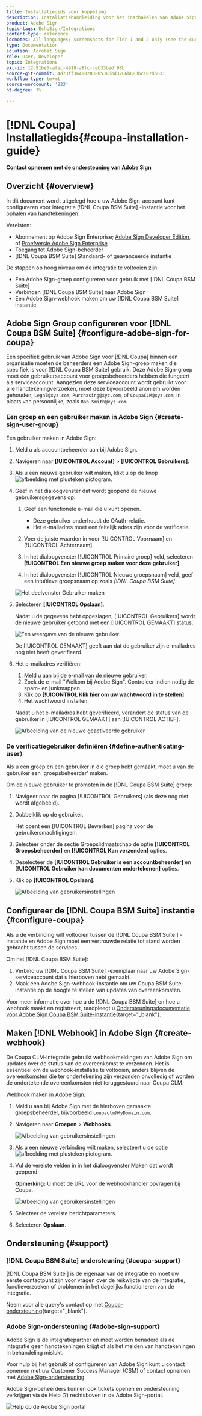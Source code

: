 ```yaml
---
title: Installatiegids voor koppeling
description: Installatiehandleiding voor het inschakelen van Adobe Sign-integratie met Coupa BSM Suite
product: Adobe Sign
topic-tags: EchoSign/Integrations
content-type: reference
locnotes: All languages; screenshots for Tier 1 and 2 only (see the currently published localized page for guidance)
type: Documentation
solution: Acrobat Sign
role: User, Developer
topic: Integrations
exl-id: 12c91be5-afec-4918-a8fc-ceb33bedf98b
source-git-commit: 4d73ff36408283805386bd3266b683bc187d6031
workflow-type: tm+mt
source-wordcount: '823'
ht-degree: 7%

---
```


# [!DNL Coupa] Installatiegids{#coupa-installation-guide}

[**Contact opnemen met de ondersteuning van Adobe Sign**](https://adobe.com/go/adobesign-support-center_nl)

## Overzicht {#overview}

In dit document wordt uitgelegd hoe u uw Adobe Sign-account kunt configureren voor integratie [!DNL Coupa BSM Suite] -instantie voor het ophalen van handtekeningen.

Vereisten:

* Abonnement op Adobe Sign Enterprise; [Adobe Sign Developer Edition](https://www.adobe.com/sign/developer-form.html), of [Proefversie Adobe Sign Enterprise](https://www.adobe.com/sign/business.html)
* Toegang tot Adobe Sign-beheerder
* [!DNL Coupa BSM Suite] Standaard- of geavanceerde instantie

De stappen op hoog niveau om de integratie te voltooien zijn:

* Een Adobe Sign-groep configureren voor gebruik met [!DNL Coupa BSM Suite]
* Verbinden [!DNL Coupa BSM Suite] naar Adobe Sign
* Een Adobe Sign-webhook maken om uw [!DNL Coupa BSM Suite] instantie

## Adobe Sign Group configureren voor [!DNL Coupa BSM Suite] {#configure-adobe-sign-for-coupa}

Een specifiek gebruik van Adobe Sign voor [!DNL Coupa] binnen een organisatie moeten de beheerders een Adobe Sign-groep maken die specifiek is voor [!DNL Coupa BSM Suite] gebruik. Deze Adobe Sign-groep moet één gebruikersaccount voor groepsbeheerders hebben die fungeert als serviceaccount. Aangezien deze serviceaccount wordt gebruikt voor alle handtekeningverzoeken, moet deze bijvoorbeeld anoniem worden gehouden, `Legal@xyz.com`, `Purchasing@xyz.com`, of `CoupaCLM@xyz.com`, in plaats van persoonlijke, zoals `Bob.Smith@xyz.com`.

### Een groep en een gebruiker maken in Adobe Sign {#create-sign-user-group}

Een gebruiker maken in Adobe Sign:

1. Meld u als accountbeheerder aan bij Adobe Sign.
1. Navigeren naar **[!UICONTROL Account]** > **[!UICONTROL Gebruikers]**.
1. Als u een nieuwe gebruiker wilt maken, klikt u op de knop ![afbeelding met plusteken](images/icon_plus.png) pictogram.
1. Geef in het dialoogvenster dat wordt geopend de nieuwe gebruikersgegevens op:

   1. Geef een functionele e-mail die u kunt openen.

      * Deze gebruiker onderhoudt de OAuth-relatie.
      * Het e-mailadres moet een feitelijk adres zijn voor de verificatie.
   1. Voer de juiste waarden in voor [!UICONTROL Voornaam] en [!UICONTROL Achternaam].
   1. In het dialoogvenster [!UICONTROL Primaire groep] veld, selecteren **[!UICONTROL Een nieuwe groep maken voor deze gebruiker]**.
   1. In het dialoogvenster [!UICONTROL Nieuwe groepsnaam] veld, geef een intuïtieve groepsnaam op zoals *[!DNL Coupa BSM Suite]*.

   ![Het deelvenster Gebruiker maken](images/create-user.png)

1. Selecteren **[!UICONTROL Opslaan]**.

   Nadat u de gegevens hebt opgeslagen, [!UICONTROL Gebruikers] wordt de nieuwe gebruiker getoond met een [!UICONTROL GEMAAKT] status.

   ![Een weergave van de nieuwe gebruiker](images/post-user-creation.png)

   De [!UICONTROL GEMAAKT] geeft aan dat de gebruiker zijn e-mailadres nog niet heeft geverifieerd.

1. Het e-mailadres verifiëren:
   1. Meld u aan bij de e-mail van de nieuwe gebruiker.
   2. Zoek de e-mail &quot;Welkom bij Adobe Sign&quot;. Controleer indien nodig de spam- en junkmappen.
   3. Klik op **[!UICONTROL Klik hier om uw wachtwoord in te stellen]**
   4. Het wachtwoord instellen.

   Nadat u het e-mailadres hebt geverifieerd, verandert de status van de gebruiker in [!UICONTROL GEMAAKT] aan [!UICONTROL ACTIEF].

   ![Afbeelding van de nieuwe geactiveerde gebruiker](images/active-user.png)

### De verificatiegebruiker definiëren {#define-authenticating-user}

Als u een groep en een gebruiker in die groep hebt gemaakt, moet u van de gebruiker een &#39;groepsbeheerder&#39; maken.

Om de nieuwe gebruiker te promoten in de [!DNL Coupa BSM Suite] groep:

1. Navigeer naar de pagina [!UICONTROL Gebruikers] (als deze nog niet wordt afgebeeld).
2. Dubbelklik op de gebruiker.

   Het opent een [!UICONTROL Bewerken] pagina voor de gebruikersmachtigingen.

3. Selecteer onder de sectie Groepslidmaatschap de optie **[!UICONTROL Groepsbeheerder]** en **[!UICONTROL Kan verzenden]** opties.
4. Deselecteer de **[!UICONTROL Gebruiker is een accountbeheerder]** en **[!UICONTROL Gebruiker kan documenten ondertekenen]** opties.
5. Klik op **[!UICONTROL Opslaan]**.

   ![Afbeelding van gebruikersinstellingen](images/user-settings.png)

## Configureer de [!DNL Coupa BSM Suite] instantie {#configure-coupa}

Als u de verbinding wilt voltooien tussen de [!DNL Coupa BSM Suite ] -instantie en Adobe Sign moet een vertrouwde relatie tot stand worden gebracht tussen de services.

Om het [!DNL Coupa BSM Suite]:

1. Verbind uw [!DNL Coupa BSM Suite] -exemplaar naar uw Adobe Sign-serviceaccount dat u hierboven hebt gemaakt.
1. Maak een Adobe Sign-webhook-instantie om uw Coupa BSM Suite-instantie op de hoogte te stellen van updates van overeenkomsten.

Voor meer informatie over hoe u de [!DNL Coupa BSM Suite] en hoe u webhook maakt en registreert, raadpleegt u [Ondersteuningsdocumentatie voor Adobe Sign Coupa BSM Suite-instantie](https://success.coupa.com/Support/Docs/Power_Apps/CLM_Standard/Signing_and_Approvals/Enable_E-Signatures_Through_Adobe_Sign_and_DocuSign){target=&quot;_blank&quot;}.

## Maken [!DNL Webhook] in Adobe Sign {#create-webhook}

De Coupa CLM-integratie gebruikt webhookmeldingen van Adobe Sign om updates over de status van de overeenkomst te verzenden. Het is essentieel om de webhook-installatie te voltooien, anders blijven de overeenkomsten die ter ondertekening zijn verzonden onvolledig of worden de ondertekende overeenkomsten niet teruggestuurd naar Coupa CLM.

Webhook maken in Adobe Sign:

1. Meld u aan bij Adobe Sign met de hierboven gemaakte groepsbeheerder, bijvoorbeeld `coupaclm@MyDomain.com`.

1. Navigeren naar **Groepen** > **Webhooks**.

   ![Afbeelding van gebruikersinstellingen](images/webhook-login.png)

1. Als u een nieuwe verbinding wilt maken, selecteert u de optie ![afbeelding met plusteken](images/icon_plus.png) pictogram.

1. Vul de vereiste velden in in het dialoogvenster Maken dat wordt geopend.

   **Opmerking:** U moet de URL voor de webhookhandler opvragen bij Coupa.

   ![Afbeelding van gebruikersinstellingen](images/webhook-create.png)

1. Selecteer de vereiste berichtparameters.

1. Selecteren **Opslaan**.

## Ondersteuning {#support}

### [!DNL Coupa BSM Suite] ondersteuning {#coupa-support}

[!DNL Coupa BSM Suite ] is de eigenaar van de integratie en moet uw eerste contactpunt zijn voor vragen over de reikwijdte van de integratie, functieverzoeken of problemen in het dagelijks functioneren van de integratie.

Neem voor alle query&#39;s contact op met [Coupa-ondersteuning](https://success.coupa.com/Support/Welcome_to_Coupa_Support){target=&quot;_blank&quot;}.

### Adobe Sign-ondersteuning {#adobe-sign-support}

Adobe Sign is de integratiepartner en moet worden benaderd als de integratie geen handtekeningen krijgt of als het melden van handtekeningen in behandeling mislukt.

Voor hulp bij het gebruik of configureren van Adobe Sign kunt u contact opnemen met uw Customer Success Manager (CSM) of contact opnemen met [Adobe Sign-ondersteuning](https://adobe.com/go/adobesign-support-center).

Adobe Sign-beheerders kunnen ook tickets openen en ondersteuning verkrijgen via de Help (?) rechtsboven in de Adobe Sign-portal.

![Help op de Adobe Sign portal](images/sign-portal-help.png)
